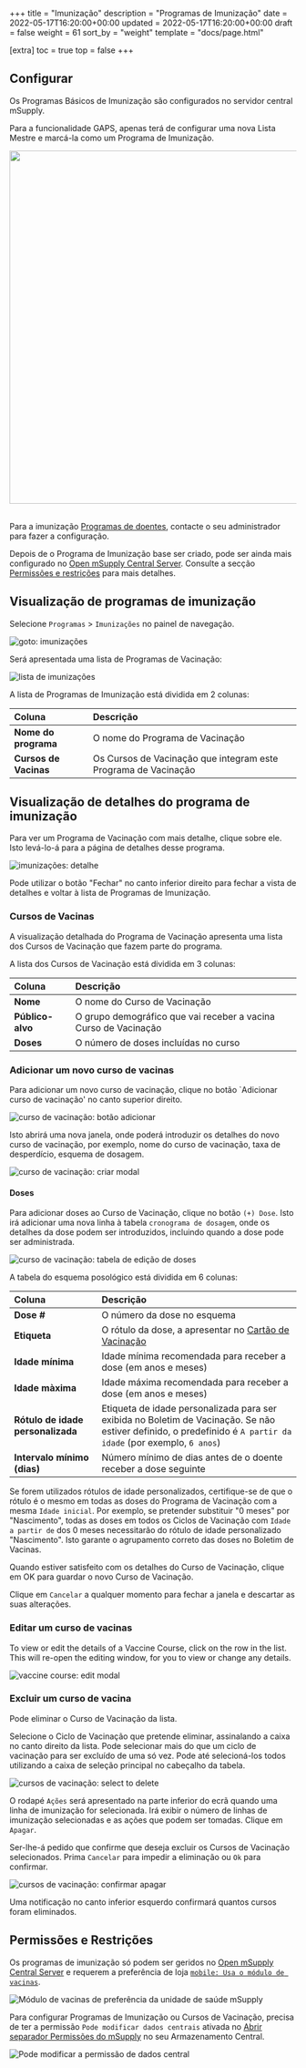 +++
title = "Imunização"
description = "Programas de Imunização"
date = 2022-05-17T16:20:00+00:00
updated = 2022-05-17T16:20:00+00:00
draft = false
weight = 61
sort_by = "weight"
template = "docs/page.html"

[extra]
toc = true
top = false
+++

## Configurar

Os Programas Básicos de Imunização são configurados no servidor central mSupply.

Para a funcionalidade GAPS, apenas terá de configurar uma nova Lista Mestre e marcá-la como um Programa de Imunização.

<div alinhar="centro">
 <img src="/docs/programs/images/og_immunisation_program.png" width="620">
</div>
<br />

Para a imunização [Programas de doentes](/docs/programs/program-module), contacte o seu administrador para fazer a configuração.

Depois de o Programa de Imunização base ser criado, pode ser ainda mais configurado no <a href='/docs/getting_started/central'>Open mSupply Central Server<a>. Consulte a secção <a href="#permissions-restrictions">Permissões e restrições</a> para mais detalhes.

## Visualização de programas de imunização

Selecione `Programas` > `Imunizações` no painel de navegação.

![goto: imunizações](/docs/programs/images/goto_immunizations.png)

Será apresentada uma lista de Programas de Vacinação:

![lista de imunizações](/docs/programs/images/immunizations.png)

A lista de Programas de Imunização está dividida em 2 colunas:

| Coluna | Descrição |
| :------------------ | :--------------------------------------------------------------- |
| **Nome do programa** | O nome do Programa de Vacinação |
| **Cursos de Vacinas** | Os Cursos de Vacinação que integram este Programa de Vacinação |

## Visualização de detalhes do programa de imunização

Para ver um Programa de Vacinação com mais detalhe, clique sobre ele. Isto levá-lo-á para a página de detalhes desse programa.

![imunizações: detalhe](/docs/programs/images/immunizations_detail.png)

Pode utilizar o botão "Fechar" no canto inferior direito para fechar a vista de detalhes e voltar à lista de Programas de Imunização.

### Cursos de Vacinas

A visualização detalhada do Programa de Vacinação apresenta uma lista dos Cursos de Vacinação que fazem parte do programa.

A lista dos Cursos de Vacinação está dividida em 3 colunas:

| Coluna | Descrição |
| :--------------------- | :---------------------------------------------------- |
| **Nome** | O nome do Curso de Vacinação |
| **Público-alvo** | O grupo demográfico que vai receber a vacina Curso de Vacinação |
| **Doses** | O número de doses incluídas no curso |

### Adicionar um novo curso de vacinas

Para adicionar um novo curso de vacinação, clique no botão `Adicionar curso de vacinação' no canto superior direito.

![curso de vacinação: botão adicionar](/docs/programs/images/vaccine_course_add_button.png)

Isto abrirá uma nova janela, onde poderá introduzir os detalhes do novo curso de vacinação, por exemplo, nome do curso de vacinação, taxa de desperdício, esquema de dosagem.

![curso de vacinação: criar modal](/docs/programs/images/vaccine_course_add.png)

#### Doses

Para adicionar doses ao Curso de Vacinação, clique no botão `(+) Dose`. Isto irá adicionar uma nova linha à tabela `cronograma de dosagem`, onde os detalhes da dose podem ser introduzidos, incluindo quando a dose pode ser administrada.

![curso de vacinação: tabela de edição de doses](/docs/programs/images/vaccine_course_dose_edit.png)

A tabela do esquema posológico está dividida em 6 colunas:

| Coluna | Descrição |
| :---------------------- | :---------------------------------------------------------------------------------------------------------------------------------------- |
| **Dose #** | O número da dose no esquema |
| **Etiqueta** | O rótulo da dose, a apresentar no [Cartão de Vacinação](/docs/programs/program-module#vaccination-cards) |
| **Idade mínima** | Idade mínima recomendada para receber a dose (em anos e meses) |
| **Idade màxima** | Idade máxima recomendada para receber a dose (em anos e meses) |
| **Rótulo de idade personalizada** | Etiqueta de idade personalizada para ser exibida no Boletim de Vacinação. Se não estiver definido, o predefinido é `A partir da idade` (por exemplo, `6 anos`) |
| **Intervalo mínimo (dias)** | Número mínimo de dias antes de o doente receber a dose seguinte |

<div class="nota">
 Se forem utilizados rótulos de idade personalizados, certifique-se de que o rótulo é o mesmo em todas as doses do Programa de Vacinação com a mesma <code>Idade inicial</code>. Por exemplo, se pretender substituir "0 meses" por "Nascimento", todas as doses em todos os Ciclos de Vacinação com <code>Idade a partir de</code> dos 0 meses necessitarão do rótulo de idade personalizado "Nascimento". Isto garante o agrupamento correto das doses no Boletim de Vacinas.
</div>

Quando estiver satisfeito com os detalhes do Curso de Vacinação, clique em OK para guardar o novo Curso de Vacinação.

Clique em `Cancelar` a qualquer momento para fechar a janela e descartar as suas alterações.

### Editar um curso de vacinas

To view or edit the details of a Vaccine Course, click on the row in the list. This will re-open the editing window, for you to view or change any details.

![vaccine course: edit modal](/docs/programs/images/vaccine_course_detail.png)

### Excluir um curso de vacina

Pode eliminar o Curso de Vacinação da lista.

Selecione o Ciclo de Vacinação que pretende eliminar, assinalando a caixa no canto direito da lista. Pode selecionar mais do que um ciclo de vacinação para ser excluído de uma só vez. Pode até selecioná-los todos utilizando a caixa de seleção principal no cabeçalho da tabela.

![cursos de vacinação: select to delete](/docs/programs/images/master-checkbox-immunisations.png)

O rodapé `Ações` será apresentado na parte inferior do ecrã quando uma linha de imunização for selecionada. Irá exibir o número de linhas de imunização selecionadas e as ações que podem ser tomadas. Clique em `Apagar`.

Ser-lhe-á pedido que confirme que deseja excluir os Cursos de Vacinação selecionados. Prima `Cancelar` para impedir a eliminação ou `Ok` para confirmar.

![cursos de vacinação: confirmar apagar](/docs/programs/images/vaccine_courses_confirm_delete.png)

Uma notificação no canto inferior esquerdo confirmará quantos cursos foram eliminados.

## Permissões e Restrições

Os programas de imunização só podem ser geridos no [Open mSupply Central Server](/docs/getting_started/central) e requerem a preferência de loja [`mobile: Usa o módulo de vacinas`](https://docs.msupply.org.nz/cold_chain_equipment:mobile?s[]=vaccine#enable_the_vaccine_module_for_the_mobile_store).

![Módulo de vacinas de preferência da unidade de saúde mSupply](/docs/programs/images/vaccine_module.png)

Para configurar Programas de Imunização ou Cursos de Vacinação, precisa de ter a permissão `Pode modificar dados centrais` ativada no [Abrir separador Permissões do mSupply](https://docs.msupply.org.nz/admin:managing_users?s[]=permission#open_msupply_permissions_tab) no seu Armazenamento Central.

![Pode modificar a permissão de dados central](/docs/programs/images/can_modify_central.png)
